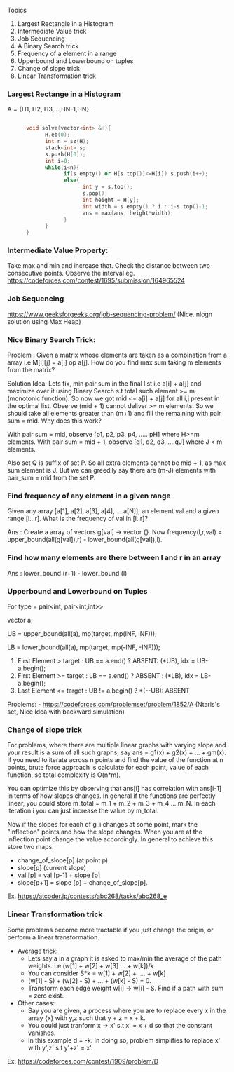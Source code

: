Topics

1. Largest Rectangle in a Histogram
2. Intermediate Value trick
3. Job Sequencing
4. A Binary Search trick
5. Frequency of a element in a range
6. Upperbound and Lowerbound on tuples
7. Change of slope trick
8. Linear Transformation trick 

### Largest Rectange in a Histogram

A = {H1, H2, H3,...,HN-1,HN}. 

```cpp

      void solve(vector<int> &H){
            H.eb(0);
            int n = sz(H);
            stack<int> s;
            s.push(H[0]);
            int i=0;
            while(i<n){
                  if(s.empty() or H[s.top()]<=H[i]) s.push(i++);
                  else{
                        int y = s.top();
                        s.pop();
                        int height = H[y];
                        int width = s.empty() ? i : i-s.top()-1;
                        ans = max(ans, height*width);
                  }
            }
      }
```

### Intermediate Value Property:
Take max and min and increase that. Check the distance between two consecutive points. Observe the interval
eg. https://codeforces.com/contest/1695/submission/164965524

### Job Sequencing  
https://www.geeksforgeeks.org/job-sequencing-problem/ (Nice. nlogn solution using Max Heap)

### Nice Binary Search Trick:

Problem : Given a matrix whose elements are taken as a combination from a array i.e M[i][j] = a[i] op a[j]. How do you find max sum taking m elements from the matrix? 

Solution Idea: Lets fix, min pair sum in the final list i.e a[i] + a[j] and maximize over it using Binary Search s.t total such element >= m (monotonic function). So now we got mid <= a[i] + a[j] for all i,j present in the optimal list. Observe (mid + 1) cannot deliver >= m elements. So we should take all elements greater than (m+1) and fill the remaining with pair sum = mid. Why does this work? 

With pair sum = mid, observe [p1, p2, p3, p4, ..... pH] where H>=m elements.
With pair sum = mid + 1, observe [q1, q2, q3, ....qJ] where J < m elements.

Also set Q is suffix of set P. So all extra elements cannot be mid + 1, as max sum element is J. But we can greedily say there are (m-J) elements with pair_sum = mid from the set P. 

### Find frequency of any element in a given range 

Given any array [a[1], a[2], a[3], a[4], ....a[N]], an element val and a given range [l...r]. What is the frequency of val in [l..r]?

Ans : Create a array of vectors g[val] -> vector<int> {}. Now frequency(l,r,val) = upper_bound(all(g[val]),r) - lower_bound(all(g[val]),l).

### Find how many elements are there between l and r in an array 

Ans : lower_bound (r+1) - lower_bound (l) 

### Upperbound and Lowerbound on Tuples

For type = pair<int, pair<int,int>> 

vector<type> a;

UB = upper_bound(all(a), mp(target, mp(INF, INF)));

LB = lower_bound(all(a), mp(target, mp(-INF, -INF))); 

1. First Element > target : UB == a.end() ? ABSENT: (*UB), idx = UB-a.begin();  
2. First Element >= target : LB == a.end() ? ABSENT : (*LB), idx = LB-a.begin();
3. Last Element <= target : UB != a.begin() ? *(--UB): ABSENT

Problems:
      - https://codeforces.com/problemset/problem/1852/A (Ntaris's set, Nice Idea with backward simulation)

### Change of slope trick 

For problems, where there are multiple linear graphs with varying slope and your result is a sum of all such graphs, say ans = g1(x) + g2(x) + ... + gm(x). 
If you need to iterate across n points and find the value of the function at n points, brute force approach is calculate for each point, value of each function, so total complexity is O(n*m). 

You can optimize this by observing that ans[i] has correlation with ans[i-1] in terms of how slopes changes. In general if the functions are perfectly linear, you could store m_total = m_1 + m_2 + m_3 + m_4 ... m_N. In each iteration i you can just increase the value by m_total. 

Now if the slopes for each of g_i changes at some point, mark the "inflection" points and how the slope changes. When you are at the inflection point change the value accordingly. In general to achieve this store two maps:

- change_of_slope[p] (at point p)
- slope[p] (current slope)
- val [p] = val [p-1] + slope [p]
- slope[p+1] = slope [p] + change_of_slope[p].

Ex. https://atcoder.jp/contests/abc268/tasks/abc268_e

### Linear Transformation trick

Some problems become more tractable if you just change the origin, or perform a linear transformation.

* Average trick:
   - Lets say a in a graph it is asked to max/min the average of the path weights. 
     i.e (w[1] + w[2] + w[3] ... + w[k])/k 
   - You can consider S*k = w[1] + w[2] + .... + w[k] 
   - (w[1] - S) + (w[2] - S) + ... + (w[k] - S) = 0.
   - Transform each edge weight w[i] -> w[i] - S. Find if a path with sum = zero exist. 
* Other cases:       
   - Say you are given, a process where you are to replace every x in the array {x} with y,z such that y + z = x + k.
   - You could just tranform x -> x' s.t x' = x + d so that the constant vanishes. 
   - In this example d = -k. In doing so, problem simplifies to replace x' with y',z' s.t y'+z' = x'. 

Ex. https://codeforces.com/contest/1909/problem/D 
 
